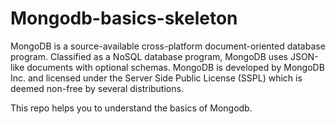 # Mongodb-basics-skeleton
MongoDB is a source-available cross-platform document-oriented database program. 
Classified as a NoSQL database program, MongoDB uses JSON-like documents with optional schemas. 
MongoDB is developed by MongoDB Inc. and licensed under the Server Side Public License (SSPL) which is deemed non-free by several distributions.

This repo helps you to understand the basics of Mongodb.

